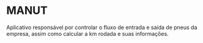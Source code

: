 # MANUT
Aplicativo responsável por controlar o fluxo de entrada e saída de pneus da empresa, assim como calcular a km rodada e suas informações.
